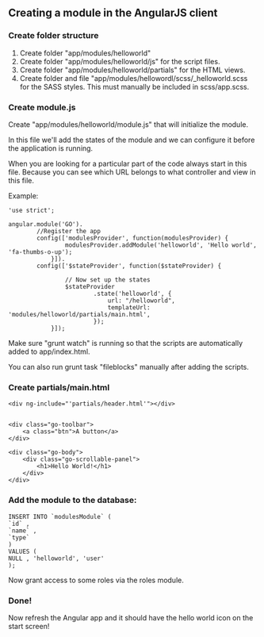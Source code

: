 Creating a module in the AngularJS client
-----------------------------------------

### Create folder structure
1. Create folder "app/modules/helloworld"
2. Create folder "app/modules/helloworld/js" for the script files.
3. Create folder "app/modules/helloworld/partials" for the HTML views.
4. Create folder and file "app/modules/hellowordl/scss/_helloworld.scss for the SASS styles. This must manually be included in scss/app.scss.

### Create module.js
Create "app/modules/helloworld/module.js" that will initialize the module.

In this file we'll add the states of the module and we can configure it before the application is running.

When you are looking for a particular part of the code always start in this file. Because you can see which URL belongs to what controller and view in this file.

Example:

```````````````````````````````````````````````````````````````````````````````````````````````````````````````````````
'use strict';

angular.module('GO').
		//Register the app
		config(['modulesProvider', function(modulesProvider) {
				modulesProvider.addModule('helloworld', 'Hello world', 'fa-thumbs-o-up');
			}]).
		config(['$stateProvider', function($stateProvider) {

				// Now set up the states
				$stateProvider
						.state('helloworld', {
							url: "/helloworld",
							templateUrl: 'modules/helloworld/partials/main.html',
						});
			}]);
```````````````````````````````````````````````````````````````````````````````````````````````````````````````````````

Make sure "grunt watch" is running so that the scripts are automatically added to app/index.html. 

You can also run grunt task "fileblocks" manually after adding the scripts.


### Create partials/main.html

```````````````````````````````````````````````````````````````````````````````````````````````````````````````````````
<div ng-include="'partials/header.html'"></div>


<div class="go-toolbar">
	<a class="btn">A button</a>	
</div>

<div class="go-body">
	<div class="go-scrollable-panel">
		<h1>Hello World!</h1>
	</div>
</div>
```````````````````````````````````````````````````````````````````````````````````````````````````````````````````````



### Add the module to the database:

```````````````````````````````````````````
INSERT INTO `modulesModule` (
`id` ,
`name` ,
`type`
)
VALUES (
NULL , 'helloworld', 'user'
);

```````````````````````````````````````````

Now grant access to some roles via the roles module.


### Done!
Now refresh the Angular app and it should have the hello world icon on the start screen!